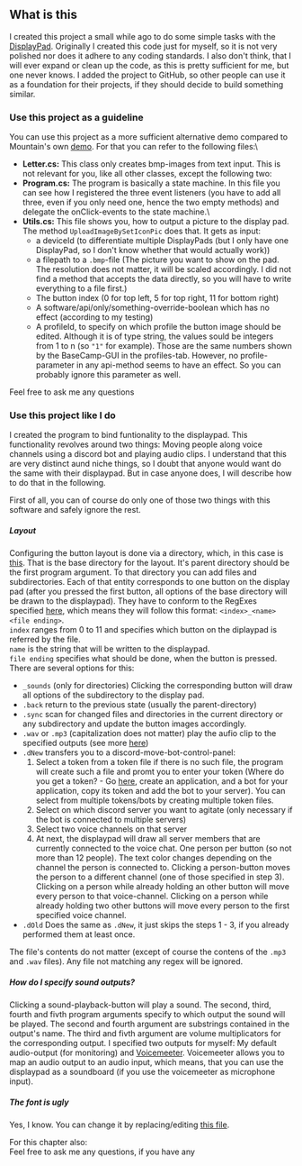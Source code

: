 ## What is this
I created this project a small while ago to do some simple tasks with the [DisplayPad](https://mountain.gg/keypads/displaypad/).
Originally I created this code just for myself, so it is not very polished nor does it adhere to any coding standards.
I also don't think, that I will ever expand or clean up the code, as this is pretty sufficient for me, but one never knows.
I added the project to GitHub, so other people can use it as a foundation for their projects, if they should decide to build something similar.

### Use this project as a guideline
You can use this project as a more sufficient alternative demo compared to Mountain's own [demo](https://github.com/Mountain-BC/DisplayPad.SDK.Demo).
For that you can refer to the following files:\
* __Letter.cs:__ This class only creates bmp-images from text input. This is not relevant for you, like all other classes, except the following two:
* __Program.cs:__ The program is basically a state machine. In this file you can see how I registered the three event listeners (you have to add all three, even if you only need one, hence the two empty methods) and delegate the onClick-events to the state machine.\
* __Utils.cs:__ This file shows you, how to output a picture to the display pad. The method `UploadImageBySetIconPic` does that. It gets as input:
  - a deviceId (to differentiate multiple DisplayPads (but I only have one DisplayPad, so I don't know whether that would actually work))
  - a filepath to a `.bmp`-file (The picture you want to show on the pad. The resolution does not matter, it will be scaled accordingly. I did not find a method that accepts the data directly, so you will have to write everything to a file first.)
  - The button index (0 for top left, 5 for top right, 11 for bottom right)
  - A software/api/only/something-override-boolean which has no effect (according to my testing)
  - A profileId, to specify on which profile the button image should be edited. Although it is of type string, the values sould be integers from 1 to n (so `"1"` for example). Those are the same numbers shown by the BaseCamp-GUI in the profiles-tab. However, no profile-parameter in any api-method seems to have an effect. So you can probably ignore this parameter as well.

Feel free to ask me any questions

### Use this project like I do
I created the program to bind funtionality to the displaypad.
This functionality revolves around two things: Moving people along voice channels using a discord bot and playing audio clips.
I understand that this are very distinct aund niche things, so I doubt that anyone would want do the same with their displaypad.
But in case anyone does, I will describe how to do that in the following.

First of all, you can of course do only one of those two things with this software and safely ignore the rest.
##### Layout
Configuring the button layout is done via a directory, which, in this case is [this](https://github.com/cengels9/display_pad_stuff/tree/main/Sounds).
That is the base directory for the layout.
It's parent directory should be the first program argument.
To that directory you can add files and subdirectories.
Each of that entity corresponds to one button on the display pad (after you pressed the first button, all options of the base directory will be drawn to the displaypad).
They have to conform to the RegExes specified [here](https://github.com/cengels9/display_pad_stuff/blob/main/SoundScreen.cs), which means they will follow this format: `<index>_<name><file ending>`.\
`index` ranges from 0 to 11 and specifies which button on the diplaypad is referred by the file.\
`name` is the string that will be written to the displaypad.\
`file ending` specifies what should be done, when the button is pressed. There are several options for this:
* `_sounds` (only for directories) Clicking the corresponding button will draw all options of the subdirectory to the display pad.
* `.back` return to the previous state (usually the parent-directory)
* `.sync` scan for changed files and directories in the current directory or any subdirectory and update the button images accordingly.
* `.wav` or `.mp3` (capitalization does not matter) play the aufio clip to the specified outputs (see more [here](https://github.com/cengels9/display_pad_stuff/blob/main/README.md#how-do-i-specify-sound-outputs))
* `.dNew` transfers you to a discord-move-bot-control-panel:
  1. Select a token from a token file if there is no such file, the program will create such a file and promt you to enter your token (Where do you get a token? - Go [here](https://discord.com/developers/applications), create an application, and a bot for your application, copy its token and add the bot to your server). You can select from multiple tokens/bots by creating multiple token files.
  2. Select on which discord server you want to agitate (only necessary if the bot is connected to multiple servers)
  3. Select two voice channels on that server
  4. At next, the displaypad will draw all server members that are currently connected to the voice chat. One person per button (so not more than 12 people). The text color changes depending on the channel the person is connected to. Clicking a person-button moves the person to a different channel (one of those specified in step 3). Clicking on a person while already holding an other button will move every person to that voice-channel. Clicking on a person while already holding two other buttons will move every person to the first specified voice channel.
* `.dOld` Does the same as `.dNew`, it just skips the steps 1 - 3, if you already performed them at least once.

The file's contents do not matter (except of course the contens of the `.mp3` and `.wav` files).
Any file not matching any regex will be ignored.

##### How do I specify sound outputs?
Clicking a sound-playback-button will play a sound.
The second, third, fourth and fivth program arguments specify to which output the sound will be played.
The second and fourth argument are substrings contained in the output's name.
The third and fivth argument are volume multiplicators for the corresponding output.
I specified two outputs for myself: My default audio-output (for monitoring) and [Voicemeeter](https://vb-audio.com/Voicemeeter/). 
Voicemeeter allows you to map an audio output to an audio input, which means, that you can use the displaypad as a soundboard (if you use the voicemeeter as microphone input).

##### The font is ugly
Yes, I know. You can change it by replacing/editing [this file](https://github.com/cengels9/display_pad_stuff/blob/main/Letter.cs). 

For this chapter also:\
Feel free to ask me any questions, if you have any




